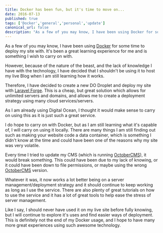 ```yaml
---
title: Docker has been fun, but it's time to move on...
date: 2016-07-13
published: true
tags: ['Docker','general','personal','update']
canonical_url: false
description: "As a few of you may know, I have been using Docker for some time to deploy my site with. It's been a great learning experience for me and is something I wish to carry on with."
---
```


As a few of you may know, I have been using [Docker](https://docker.com) for some time to deploy my site with. It's been a great learning experience for me and is something I wish to carry on with.

However, because of the nature of the beast, and the lack of knowledge I have with the technology, I have decided that I shouldn't be using it to host my live Blog when I am still learning how it works.

Therefore, I have decided to create a new DO Droplet and deploy my site with [Laravel Forge](https://forge.laravel.com). This is a cheap, but great solution which allows for unlimited servers and domains, and allows me to create a deployment strategy using many cloud services/servers.

As I am already using Digital Ocean, I thought it would make sense to carry on using this as it is just such a great service.

I do hope to carry on with Docker, but as I am still learning what it's capable of, I will carry on using it locally. There are many things I am still finding out such as making your website code a data container, which is something I didn't know at the time and could have been one of the reasons why my site was very volatile.

Every time I tried to update my CMS (which is running [OctoberCMS](https://octobercms.com/)), it would break something. This could have been due to my lack of knowing, or it could have been down to file permissions, or maybe using the wrong [OctoberCMS](https://octobercms.com/) version.

Whatever it was, it now works a lot better being on a server management/deployment strategy and it should continue to keep working as long as I use the service. There are also plenty of great tutorials on how to use the service and it has a lot of great tools to help ease the stress of server management.

Like I say, I should never have used it on my live site before fully knowing, but I will continue to explore it's uses and find easier ways of deployment. This is definitely not the end of my Docker usage, and I hope to have many more great experiences using such awesome technology.
